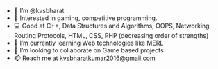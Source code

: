 - 👋 I’m @kvsbharat
- 👀 Interested in gaming, competitive programming. 
- 💻 Good at C++, Data Structures and Algorithms, OOPS,  Networking, Routing Protocols, HTML, CSS, PHP (decreasing order of strengths)
- 🌱 I’m currently learning Web technologies like MERL
- 💞️ I’m looking to collaborate on Game based projects
- 📫 Reach me at kvsbharatkumar2016@gmail.com

<!---
kvsbharat/kvsbharat is a ✨ special ✨ repository because its `README.md` (this file) appears on your GitHub profile.
You can click the Preview link to take a look at your changes.
--->

